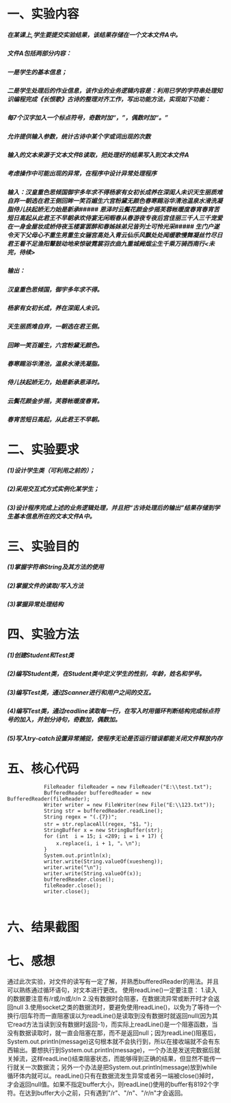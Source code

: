 # 一、实验内容
##### 在某课上,学生要提交实验结果，该结果存储在一个文本文件A中。
##### 文件A包括两部分内容：
##### 一是学生的基本信息；
##### 二是学生处理后的作业信息，该作业的业务逻辑内容是：利用已学的字符串处理知识编程完成《长恨歌》古诗的整理对齐工作，写出功能方法，实现如下功能：
##### 每7个汉字加入一个标点符号，奇数时加“，”，偶数时加“。”
##### 允许提供输入参数，统计古诗中某个字或词出现的次数
##### 输入的文本来源于文本文件B读取，把处理好的结果写入到文本文件A
##### 考虑操作中可能出现的异常，在程序中设计异常处理程序
##### 输入：汉皇重色思倾国御宇多年求不得杨家有女初长成养在深闺人未识天生丽质难自弃一朝选在君王侧回眸一笑百媚生六宫粉黛无颜色春寒赐浴华清池温泉水滑洗凝脂侍儿扶起娇无力始是新承##### 恩泽时云鬓花颜金步摇芙蓉帐暖度春宵春宵苦短日高起从此君王不早朝承欢侍宴无闲暇春从春游夜专夜后宫佳丽三千人三千宠爱在一身金屋妆成娇侍夜玉楼宴罢醉和春姊妹弟兄皆列士可怜光采##### 生门户遂令天下父母心不重生男重生女骊宫高处入青云仙乐风飘处处闻缓歌慢舞凝丝竹尽日君王看不足渔阳鼙鼓动地来惊破霓裳羽衣曲九重城阙烟尘生千乘万骑西南行<未完，待续>
##### 输出：
##### 汉皇重色思倾国，御宇多年求不得。
##### 杨家有女初长成，养在深闺人未识。
##### 天生丽质难自弃，一朝选在君王侧。
##### 回眸一笑百媚生，六宫粉黛无颜色。
##### 春寒赐浴华清池，温泉水滑洗凝脂。
##### 侍儿扶起娇无力，始是新承恩泽时。
##### 云鬓花颜金步摇，芙蓉帐暖度春宵。
##### 春宵苦短日高起，从此君王不早朝。

# 二、实验要求
##### (1)设计学生类（可利用之前的）；
##### (2)采用交互式方式实例化某学生；
##### (3)设计程序完成上述的业务逻辑处理，并且把“古诗处理后的输出”结果存储到学生基本信息所在的文本文件A中。

# 三、实验目的
##### (1)掌握字符串String及其方法的使用
##### (2)掌握文件的读取/写入方法
##### (3)掌握异常处理结构

# 四、实验方法
##### (1)创建Student和Test类
##### (2)编写Student类，在Student类中定义学生的性别，年龄，姓名和学号。
##### (3)编写Test类，通过Scanner进行和用户之间的交互。
##### (4)编写Test类，通过readline读取每一行，在写入时用循环判断结构完成标点符号的加入，并划分诗句，奇数加，偶数加。
##### (5)写入try-catch设置异常捕捉，使程序无论是否运行错误都能关闭文件释放内存


# 五、核心代码
```
            FileReader fileReader = new FileReader("E:\\test.txt");
            BufferedReader bufferedReader = new BufferedReader(fileReader);
            Writer writer = new FileWriter(new File("E:\\123.txt"));
            String str = bufferedReader.readLine();
            String regex = "(.{7})";
            str = str.replaceAll(regex, "$1，");
            StringBuffer x = new StringBuffer(str);
            for (int  i = 15; i <289; i = i + 17) {
                x.replace(i, i + 1, "。\n");
            }
            System.out.println(x);
            writer.write(String.valueOf(xuesheng));
            writer.write("\n");
            writer.write(String.valueOf(x));
            bufferedReader.close();
            fileReader.close();
            writer.close();
            
   ```
# 六、结果截图



# 七、感想
通过此次实验，对文件的读写有一定了解，并熟悉bufferedReader的用法。并且可以熟练通过循环语句，对文本进行更改。
使用readLine()一定要注意：
1.读入的数据要注意有/r或/n或/r/n
2.没有数据时会阻塞，在数据流异常或断开时才会返回null
3.使用socket之类的数据流时，要避免使用readLine()，以免为了等待一个换行/回车符而一直阻塞误以为readLine()是读取到没有数据时就返回null(因为其它read方法当读到没有数据时返回-1)，而实际上readLine()是一个阻塞函数，当没有数据读取时，就一直会阻塞在那，而不是返回null；因为readLine()阻塞后，System.out.println(message)这句根本就不会执行到，所以在接收端就不会有东西输出。要想执行到System.out.println(message)，一个办法是发送完数据后就关掉流，这样readLine()结束阻塞状态，而能够得到正确的结果，但显然不能传一行就关一次数据流；另外一个办法是把System.out.println(message)放到while循环体内就可以。readLine()只有在数据流发生异常或者另一端被close()掉时，才会返回null值。如果不指定buffer大小，则readLine()使用的buffer有8192个字符。在达到buffer大小之前，只有遇到"/r"、"/n"、"/r/n"才会返回。
            
           
